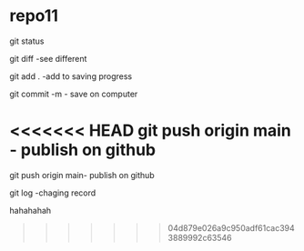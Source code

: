 # repo11

git status

git diff -see different

git add . -add to saving progress

git commit -m - save on computer

<<<<<<< HEAD
git push origin main - publish on github
=======
git push origin main- publish on github

git log -chaging record

hahahahah
>>>>>>> 04d879e026a9c950adf61cac3943889992c63546
